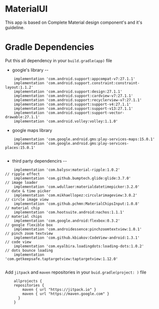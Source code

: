 # MaterialUI
This app is based on Complete Material design component's and it's guideline.

# Gradle Dependencies
Put this all dependency in your ```build.gradle(app)``` file

* google's library --
```
    implementation 'com.android.support:appcompat-v7:27.1.1'
    implementation 'com.android.support.constraint:constraint-layout:1.1.2'
    implementation 'com.android.support:design:27.1.1'
    implementation 'com.android.support:cardview-v7:27.1.1'
    implementation 'com.android.support:recyclerview-v7:27.1.1'
    implementation 'com.android.support:support-v4:27.1.1'
    implementation 'com.android.support:support-v13:27.1.1'
    implementation 'com.android.support:support-vector-drawable:27.1.1'
    implementation 'com.android.volley:volley:1.1.0'
```
    
* google maps library
```
    implementation 'com.google.android.gms:play-services-maps:15.0.1'
    implementation 'com.google.android.gms:play-services-places:15.0.1'
 
```

* third party dependencirs --
```
    implementation 'com.balysv:material-ripple:1.0.2'                  // ripple effect
    implementation 'com.github.bumptech.glide:glide:3.7.0'             // image loader
    implementation 'com.wdullaer:materialdatetimepicker:3.2.0'         // date & time picker
    implementation 'com.mikhaellopez:circularimageview:3.0.2'          // circle image view
    implementation 'com.github.pchmn:MaterialChipsInput:1.0.8'         // material chip
    implementation 'com.hootsuite.android:nachos:1.1.1'                // material chips
    implementation 'com.google.android:flexbox:0.3.2'                  // google flexible box
    implementation 'com.androidessence:pinchzoomtextview:1.0.1'        // pinch zoom textview
    implementation 'com.github.kbiakov:CodeView-android:1.3.1'         // code view
    implementation 'com.eyalbira.loadingdots:loading-dots:1.0.2'       // dots bounce loading
    implementation 'com.getkeepsafe.taptargetview:taptargetview:1.12.0'
    
```

Add ```jitpack``` and ```maven``` repositories in your ```buid.gradle(project: )``` file
    
```
    allprojects {
    repositories {
        maven { url "https://jitpack.io" }
        maven { url "https://maven.google.com" }
      }
    }
```
